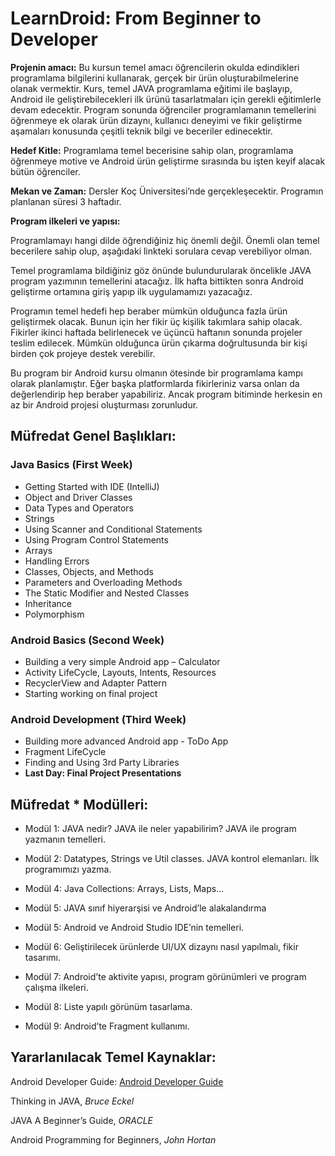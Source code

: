 # LearnDroid: From Beginner to Developer

**Projenin amacı:** Bu kursun temel amacı öğrencilerin okulda edindikleri programlama bilgilerini kullanarak, gerçek bir ürün oluşturabilmelerine olanak vermektir. Kurs, temel JAVA programlama eğitimi ile başlayıp, Android ile geliştirebilecekleri ilk ürünü tasarlatmaları için gerekli eğitimlerle devam edecektir. Program sonunda öğrenciler programlamanın temellerini öğrenmeye ek olarak ürün dizaynı, kullanıcı deneyimi ve fikir geliştirme aşamaları konusunda çeşitli teknik bilgi ve beceriler edinecektir.

**Hedef Kitle:** Programlama temel becerisine sahip olan, programlama öğrenmeye motive ve Android ürün geliştirme sırasında bu işten keyif alacak bütün öğrenciler.

**Mekan ve Zaman:** Dersler Koç Üniversitesi’nde gerçekleşecektir. Programın planlanan süresi 3 haftadır. 

**Program ilkeleri ve yapısı:** 

Programlamayı hangi dilde öğrendiğiniz hiç önemli değil. Önemli olan temel becerilere sahip olup, aşağıdaki linkteki sorulara cevap verebiliyor olman. 

Temel programlama bildiğiniz göz önünde bulundurularak öncelikle JAVA program yazımının temellerini atacağız. İlk hafta bittikten sonra Android geliştirme ortamına giriş yapıp ilk uygulamamızı yazacağız. 

Programın temel hedefi hep beraber mümkün olduğunca fazla ürün geliştirmek olacak. Bunun için her fikir üç kişilik takımlara sahip olacak. Fikirler ikinci haftada belirlenecek ve üçüncü haftanın sonunda projeler teslim edilecek. Mümkün olduğunca ürün çıkarma doğrultusunda bir kişi birden çok projeye destek verebilir.

Bu program bir Android kursu olmanın ötesinde bir programlama kampı olarak planlamıştır. Eğer başka platformlarda fikirleriniz varsa onları da değerlendirip hep beraber yapabiliriz. Ancak program bitiminde herkesin en az bir Android projesi oluşturması zorunludur.

## Müfredat Genel Başlıkları: 

### Java Basics  (First Week)

* Getting Started with IDE (IntelliJ)
* Object and Driver Classes
* Data Types and Operators
* Strings
* Using Scanner and Conditional Statements
* Using Program Control Statements
* Arrays
* Handling Errors
* Classes, Objects, and Methods
* Parameters and Overloading Methods
* The Static Modifier and Nested Classes
* Inheritance
* Polymorphism

### Android Basics (Second Week)

* Building a very simple Android app –  Calculator
* Activity LifeCycle, Layouts, Intents, Resources
* RecyclerView and Adapter Pattern
* Starting working on final project

### Android Development (Third Week)

* Building more advanced Android app - ToDo App
* Fragment LifeCycle
* Finding and Using 3rd Party Libraries
* **Last Day: Final Project Presentations**

## Müfredat * Modülleri:

* Modül 1: JAVA nedir? JAVA ile neler yapabilirim? JAVA ile program yazmanın temelleri.

* Modül 2: Datatypes, Strings ve Util classes. JAVA kontrol elemanları. İlk programımızı yazma.

* Modül 4: Java Collections: Arrays, Lists, Maps…

* Modül 5: JAVA sınıf hiyerarşisi ve Android’le alakalandırma

* Modül 5: Android ve Android Studio IDE’nin temelleri.

* Modül 6: Geliştirilecek ürünlerde UI/UX dizaynı nasıl yapılmalı, fikir tasarımı.

* Modül 7: Android’te aktivite yapısı, program görünümleri ve program çalışma ilkeleri.

* Modül 8: Liste yapılı görünüm tasarlama.

* Modül 9: Android’te Fragment kullanımı.


## Yararlanılacak Temel Kaynaklar:


Android Developer Guide: [Android Developer Guide](https://developer.android.com/guide/index.html)

Thinking in JAVA, _Bruce Eckel_

JAVA A Beginner’s Guide, _ORACLE_

Android Programming for Beginners, _John Hortan_


